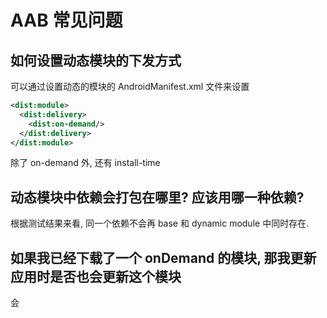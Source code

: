 # AAB 常见问题

## 如何设置动态模块的下发方式
可以通过设置动态的模块的 AndroidManifest.xml 文件来设置
``` xml
<dist:module>
  <dist:delivery>
    <dist:on-demand/>
  </dist:delivery>
</dist:module>
```
除了 on-demand 外, 还有 install-time

## 动态模块中依赖会打包在哪里? 应该用哪一种依赖?
根据测试结果来看, 同一个依赖不会再 base 和 dynamic module 中同时存在.


## 如果我已经下载了一个 onDemand 的模块, 那我更新应用时是否也会更新这个模块
会